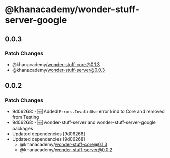 # @khanacademy/wonder-stuff-server-google

## 0.0.3

### Patch Changes

-   @khanacademy/wonder-stuff-core@0.1.3
-   @khanacademy/wonder-stuff-server@0.0.3

## 0.0.2

### Patch Changes

-   9d06268: - 🆕 Added `Errors.InvalidUse` error kind to Core and removed from Testing
-   9d06268: - 🆕 wonder-stuff-server and wonder-stuff-server-google packages
-   Updated dependencies [9d06268]
-   Updated dependencies [9d06268]
    -   @khanacademy/wonder-stuff-core@0.1.3
    -   @khanacademy/wonder-stuff-server@0.0.2
